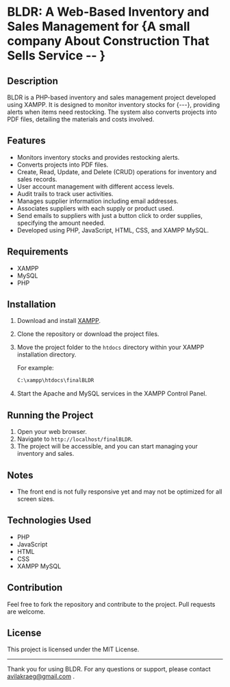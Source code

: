 # BLDR: A Web-Based Inventory and Sales Management for {A small company About Construction That Sells Service -- }

## Description

BLDR is a PHP-based inventory and sales management project developed using XAMPP. It is designed to monitor inventory stocks for {---}, providing alerts when items need restocking. The system also converts projects into PDF files, detailing the materials and costs involved.

## Features

- Monitors inventory stocks and provides restocking alerts.
- Converts projects into PDF files.
- Create, Read, Update, and Delete (CRUD) operations for inventory and sales records.
- User account management with different access levels.
- Audit trails to track user activities.
- Manages supplier information including email addresses.
- Associates suppliers with each supply or product used.
- Send emails to suppliers with just a button click to order supplies, specifying the amount needed.
- Developed using PHP, JavaScript, HTML, CSS, and XAMPP MySQL.

## Requirements

- XAMPP
- MySQL
- PHP

## Installation

1. Download and install [XAMPP](https://www.apachefriends.org/index.html).
2. Clone the repository or download the project files.
3. Move the project folder to the `htdocs` directory within your XAMPP installation directory.

   For example:
   ```bash
   C:\xampp\htdocs\finalBLDR
4. Start the Apache and MySQL services in the XAMPP Control Panel.

## Running the Project

1. Open your web browser.
2. Navigate to `http://localhost/finalBLDR`.
3. The project will be accessible, and you can start managing your inventory and sales.

## Notes

- The front end is not fully responsive yet and may not be optimized for all screen sizes.


## Technologies Used

- PHP
- JavaScript
- HTML
- CSS
- XAMPP MySQL

## Contribution

Feel free to fork the repository and contribute to the project. Pull requests are welcome.

## License

This project is licensed under the MIT License.

---

Thank you for using BLDR. For any questions or support, please contact avilakraeg@gmail.com .
